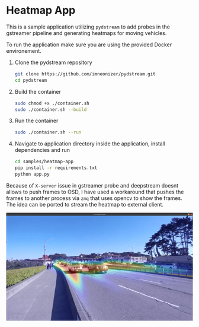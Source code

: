 # Heatmap App

This is a sample application utilizing `pydstream` to add probes in the gstreamer pipeline and generating heatmaps for moving vehicles.

To run the application make sure you are using the provided Docker environement.

1. Clone the pydstream repository

   ````sh
   git clone https://github.com/imneonizer/pydstream.git
   cd pydstream
   ````

2. Build the container

   ````sh
   sudo chmod +x ./container.sh
   sudo ./container.sh --build
   ````

3. Run the container

   ````sh
   sudo ./container.sh --run
   ````

4. Navigate to application directory inside the application, install dependencies and run

   ````sh
   cd samples/heatmap-app
   pip install -r requirements.txt
   python app.py
   ````

Because of `X-server` issue in gstreamer probe and deepstream doesnt allows to push frames to OSD, I have used a workaround that pushes the frames to another process via `zmq` that uses opencv to show the frames. The idea can be ported to stream the heatmap to external client.

![screenshot](utils/screenshot.png)